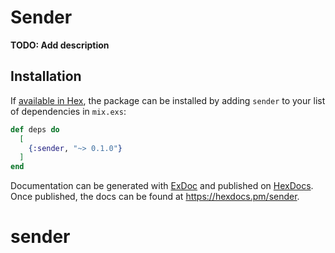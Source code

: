 # Sender

**TODO: Add description**

## Installation

If [available in Hex](https://hex.pm/docs/publish), the package can be installed
by adding `sender` to your list of dependencies in `mix.exs`:

```elixir
def deps do
  [
    {:sender, "~> 0.1.0"}
  ]
end
```

Documentation can be generated with [ExDoc](https://github.com/elixir-lang/ex_doc)
and published on [HexDocs](https://hexdocs.pm). Once published, the docs can
be found at <https://hexdocs.pm/sender>.

# sender
